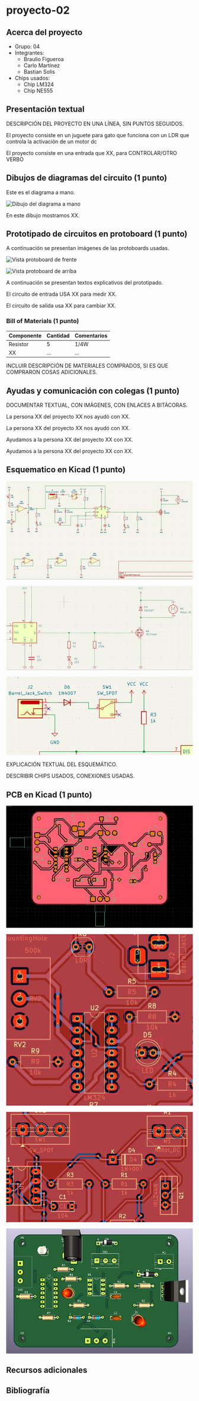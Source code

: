 # proyecto-02

## Acerca del proyecto

- Grupo: 04
- Integrantes:
  - Braulio Figueroa
  - Carlo Martínez
  - Bastian Solís
- Chips usados:
  - Chip LM324
  - Chip NE555

## Presentación textual

DESCRIPCIÓN DEL PROYECTO EN UNA LÍNEA, SIN PUNTOS SEGUIDOS.

El proyecto consiste en un juguete para gato que funciona con un LDR que controla la activación de un motor dc

El proyecto consiste en una entrada que XX, para CONTROLAR/OTRO VERBO

## Dibujos de diagramas del circuito (1 punto)

Este es el diagrama a mano.

![Dibujo del diagrama a mano](./imagenes/diagrama-mano.jpg)

En este dibujo mostramos XX.

## Prototipado de circuitos en protoboard (1 punto)

A continuación se presentan imágenes de las protoboards usadas.

![Vista protoboard de frente](./imagenes/presentacion-visual-frente.jpg)

![Vista protoboard de arriba](./imagenes/presentacion-visual-arriba.jpg)

A continuación se presentan textos explicativos del prototipado.

El circuito de entrada USA XX para medir XX.

El circuito de salida usa XX para cambiar XX.

### Bill of Materials (1 punto)

| Componente   | Cantidad | Comentarios     |
| ------------ | -------- | --------------- |
| Resistor     | 5        | 1/4W            |
| XX | ... | ...       |

INCLUIR DESCRIPCIÓN DE MATERIALES COMPRADOS, SI ES QUE COMPRARON COSAS ADICIONALES.

## Ayudas y comunicación con colegas (1 punto)

DOCUMENTAR TEXTUAL, CON IMÁGENES, CON ENLACES A BITÁCORAS.

La persona XX del proyecto XX nos ayudó con XX.

La persona XX del proyecto XX nos ayudó con XX.

Ayudamos a la persona XX del proyecto XX con XX.

Ayudamos a la persona XX del proyecto XX con XX.

## Esquematico en Kicad (1 punto)

![Esquemático general](./imagenes/esquematico-general.JPG)

![Esquemático detalles](./imagenes/esquematico-detalle-01.jpg)

![Esquemático detalles](./imagenes/esquematico-detalle-02.jpg)

EXPLICACIÓN TEXTUAL DEL ESQUEMÁTICO.

DESCRIBIR CHIPS USADOS, CONEXIONES USADAS.

## PCB en Kicad (1 punto)

![PCB general](./imagenes/pcb-general.jpg)

![PCB detalles](./imagenes/pcb-detalle-01.jpg)

![PCB detalles](./imagenes/pcb-detalle-02.jpg)

![PCB 3D](./imagenes/pcb-3d.jpg)

## Recursos adicionales

## Bibliografía
